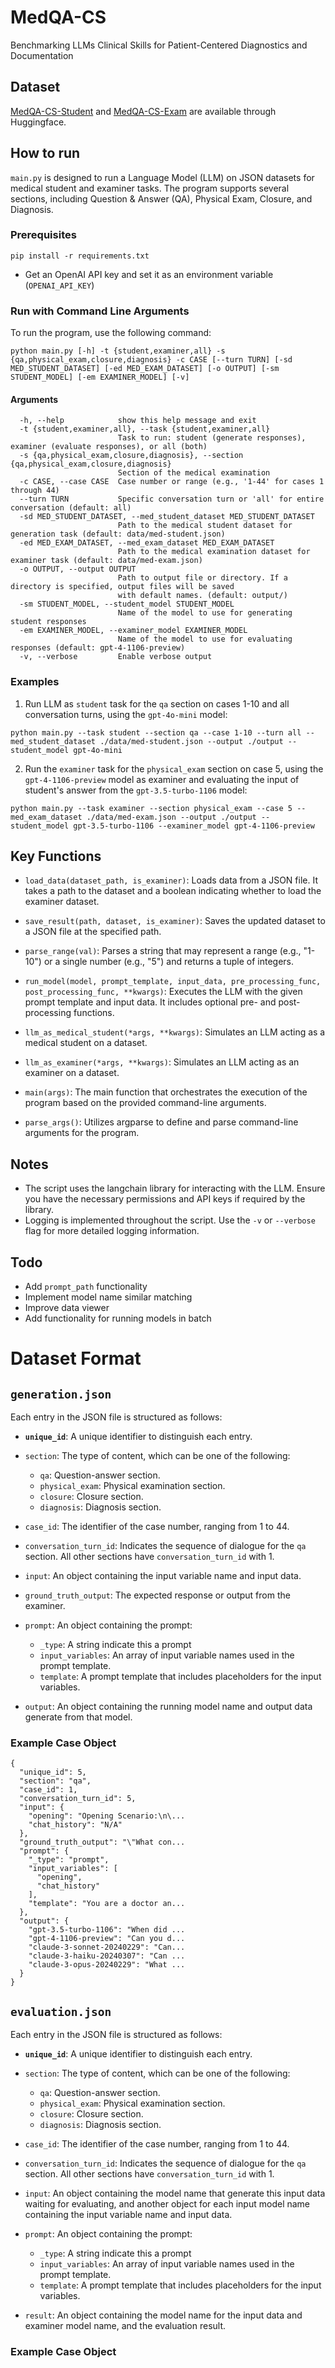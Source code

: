# MedQA-CS
Benchmarking LLMs Clinical Skills for Patient-Centered Diagnostics and Documentation

## Dataset
[MedQA-CS-Student](https://huggingface.co/datasets/bio-nlp-umass/MedQA-CS-Student) and [MedQA-CS-Exam](https://huggingface.co/datasets/bio-nlp-umass/MedQA-CS-Exam) are available through Huggingface.

## How to run

`main.py` is designed to run a Language Model (LLM) on JSON datasets for medical student and examiner tasks. The program supports several sections, including Question & Answer (QA), Physical Exam, Closure, and Diagnosis.

### Prerequisites
```
pip install -r requirements.txt
```

- Get an OpenAI API key and set it as an environment variable (`OPENAI_API_KEY`)

### Run with Command Line Arguments

To run the program, use the following command:

```
python main.py [-h] -t {student,examiner,all} -s {qa,physical_exam,closure,diagnosis} -c CASE [--turn TURN] [-sd MED_STUDENT_DATASET] [-ed MED_EXAM_DATASET] [-o OUTPUT] [-sm STUDENT_MODEL] [-em EXAMINER_MODEL] [-v]
```

#### Arguments
```
  -h, --help            show this help message and exit
  -t {student,examiner,all}, --task {student,examiner,all}
                        Task to run: student (generate responses), examiner (evaluate responses), or all (both)
  -s {qa,physical_exam,closure,diagnosis}, --section {qa,physical_exam,closure,diagnosis}
                        Section of the medical examination
  -c CASE, --case CASE  Case number or range (e.g., '1-44' for cases 1 through 44)
  --turn TURN           Specific conversation turn or 'all' for entire conversation (default: all)
  -sd MED_STUDENT_DATASET, --med_student_dataset MED_STUDENT_DATASET
                        Path to the medical student dataset for generation task (default: data/med-student.json)
  -ed MED_EXAM_DATASET, --med_exam_dataset MED_EXAM_DATASET
                        Path to the medical examination dataset for examiner task (default: data/med-exam.json)
  -o OUTPUT, --output OUTPUT
                        Path to output file or directory. If a directory is specified, output files will be saved
                        with default names. (default: output/)
  -sm STUDENT_MODEL, --student_model STUDENT_MODEL
                        Name of the model to use for generating student responses
  -em EXAMINER_MODEL, --examiner_model EXAMINER_MODEL
                        Name of the model to use for evaluating responses (default: gpt-4-1106-preview)
  -v, --verbose         Enable verbose output
```

### Examples

1. Run LLM as `student` task for the `qa` section on cases 1-10 and all conversation turns, using the `gpt-4o-mini` model:

```
python main.py --task student --section qa --case 1-10 --turn all --med_student_dataset ./data/med-student.json --output ./output --student_model gpt-4o-mini
```

2. Run the `examiner` task for the `physical_exam` section on case 5, using the `gpt-4-1106-preview` model as examiner and evaluating the input of student's answer from the `gpt-3.5-turbo-1106` model:

```
python main.py --task examiner --section physical_exam --case 5 --med_exam_dataset ./data/med-exam.json --output ./output --student_model gpt-3.5-turbo-1106 --examiner_model gpt-4-1106-preview 
```

## Key Functions

- `load_data(dataset_path, is_examiner)`: Loads data from a JSON file. It takes a path to the dataset and a boolean indicating whether to load the examiner dataset.

- `save_result(path, dataset, is_examiner)`: Saves the updated dataset to a JSON file at the specified path.

- `parse_range(val)`: Parses a string that may represent a range (e.g., "1-10") or a single number (e.g., "5") and returns a tuple of integers.

- `run_model(model, prompt_template, input_data, pre_processing_func, post_processing_func, **kwargs)`: Executes the LLM with the given prompt template and input data. It includes optional pre- and post-processing functions.

- `llm_as_medical_student(*args, **kwargs)`: Simulates an LLM acting as a medical student on a dataset.

- `llm_as_examiner(*args, **kwargs)`: Simulates an LLM acting as an examiner on a dataset.

- `main(args)`: The main function that orchestrates the execution of the program based on the provided command-line arguments.

- `parse_args()`: Utilizes argparse to define and parse command-line arguments for the program.

## Notes
- The script uses the langchain library for interacting with the LLM. Ensure you have the necessary permissions and API keys if required by the library.
- Logging is implemented throughout the script. Use the `-v` or `--verbose` flag for more detailed logging information.

## Todo
- Add `prompt_path` functionality
- Implement model name similar matching
- Improve data viewer
- Add functionality for running models in batch

# Dataset Format

## `generation.json`

Each entry in the JSON file is structured as follows:

- **`unique_id`**: A unique identifier to distinguish each entry.

- `section`: The type of content, which can be one of the following:
    - `qa`: Question-answer section.
    - `physical_exam`: Physical examination section.
    - `closure`: Closure section.
    - `diagnosis`: Diagnosis section.

- `case_id`: The identifier of the case number, ranging from 1 to 44.

- `conversation_turn_id`: Indicates the sequence of dialogue for the `qa` section. All other sections have `conversation_turn_id` with 1.

- `input`: An object containing the input variable name and input data.

- `ground_truth_output`: The expected response or output from the examiner.

- `prompt`: An object containing the prompt:
    - `_type`: A string indicate this a prompt
    - `input_variables`: An array of input variable names used in the prompt template.
    - `template`: A prompt template that includes placeholders for the input variables.

- `output`: An object containing the running model name and output data generate from that model.

### Example Case Object
```
{
  "unique_id": 5,
  "section": "qa",
  "case_id": 1,
  "conversation_turn_id": 5,
  "input": {
    "opening": "Opening Scenario:\n\...
    "chat_history": "N/A"
  },
  "ground_truth_output": "\"What con...
  "prompt": {
    "_type": "prompt",
    "input_variables": [
      "opening",
      "chat_history"
    ],
    "template": "You are a doctor an...
  },
  "output": {
    "gpt-3.5-turbo-1106": "When did ...
    "gpt-4-1106-preview": "Can you d...
    "claude-3-sonnet-20240229": "Can...
    "claude-3-haiku-20240307": "Can ...
    "claude-3-opus-20240229": "What ...
  }
}
```


## `evaluation.json`
Each entry in the JSON file is structured as follows:

- **`unique_id`**: A unique identifier to distinguish each entry.

- `section`: The type of content, which can be one of the following:
    - `qa`: Question-answer section.
    - `physical_exam`: Physical examination section.
    - `closure`: Closure section.
    - `diagnosis`: Diagnosis section.

- `case_id`: The identifier of the case number, ranging from 1 to 44.

- `conversation_turn_id`: Indicates the sequence of dialogue for the `qa` section. All other sections have `conversation_turn_id` with 1.

- `input`: An object containing the model name that generate this input data waiting for evaluating, and another object for each input model name containing the input variable name and input data.

- `prompt`: An object containing the prompt:
    - `_type`: A string indicate this a prompt
    - `input_variables`: An array of input variable names used in the prompt template.
    - `template`: A prompt template that includes placeholders for the input variables.

- `result`: An object containing the model name for the input data and examiner model name, and the evaluation result.

### Example Case Object
```

```
